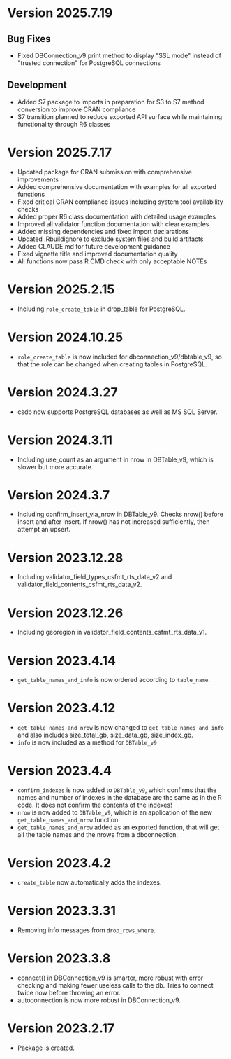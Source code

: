 # Version 2025.7.19

## Bug Fixes
* Fixed DBConnection_v9 print method to display "SSL mode" instead of "trusted connection" for PostgreSQL connections

## Development
* Added S7 package to imports in preparation for S3 to S7 method conversion to improve CRAN compliance
* S7 transition planned to reduce exported API surface while maintaining functionality through R6 classes

# Version 2025.7.17

- Updated package for CRAN submission with comprehensive improvements
- Added comprehensive documentation with examples for all exported functions
- Fixed critical CRAN compliance issues including system tool availability checks
- Added proper R6 class documentation with detailed usage examples
- Improved all validator function documentation with clear examples
- Added missing dependencies and fixed import declarations
- Updated .Rbuildignore to exclude system files and build artifacts
- Added CLAUDE.md for future development guidance
- Fixed vignette title and improved documentation quality
- All functions now pass R CMD check with only acceptable NOTEs

# Version 2025.2.15

- Including `role_create_table` in drop_table for PostgreSQL.

# Version 2024.10.25

- `role_create_table` is now included for dbconnection_v9/dbtable_v9, so that the role can be changed when creating tables in PostgreSQL.

# Version 2024.3.27

- csdb now supports PostgreSQL databases as well as MS SQL Server.

# Version 2024.3.11

- Including use_count as an argument in nrow in DBTable_v9, which is slower but more accurate.

# Version 2024.3.7

- Including confirm_insert_via_nrow in DBTable_v9. Checks nrow() before insert and after insert. If nrow() has not increased sufficiently, then attempt an upsert.


# Version 2023.12.28

- Including validator_field_types_csfmt_rts_data_v2 and validator_field_contents_csfmt_rts_data_v2.

# Version 2023.12.26

- Including georegion in validator_field_contents_csfmt_rts_data_v1.

# Version 2023.4.14

- `get_table_names_and_info` is now ordered according to `table_name`.

# Version 2023.4.12

- `get_table_names_and_nrow` is now changed to `get_table_names_and_info` and also includes size_total_gb, size_data_gb, size_index_gb.
- `info` is now included as a method for `DBTable_v9` 

# Version 2023.4.4

- `confirm_indexes` is now added to `DBTable_v9`, which confirms that the names and number of indexes in the database are the same as in the R code. It does not confirm the contents of the indexes!
- `nrow` is now added to `DBTable_v9`, which is an application of the new `get_table_names_and_nrow` function.
- `get_table_names_and_nrow` added as an exported function, that will get all the table names and the nrows from a dbconnection.

# Version 2023.4.2

- `create_table` now automatically adds the indexes.

# Version 2023.3.31

- Removing info messages from `drop_rows_where`.

# Version 2023.3.8

- connect() in DBConnection_v9 is smarter, more robust with error checking and making fewer useless calls to the db. Tries to connect twice now before throwing an error.
- autoconnection is now more robust in DBConnection_v9.

# Version 2023.2.17

- Package is created.
